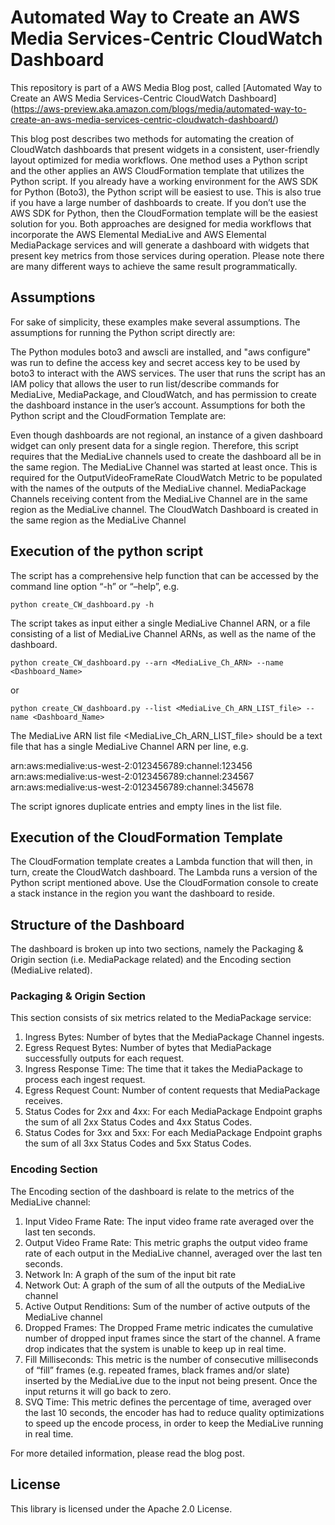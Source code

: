 Automated Way to Create an AWS Media Services-Centric CloudWatch Dashboard
==========================================================================

This repository is part of a AWS Media Blog post, called [Automated Way to Create an AWS Media Services-Centric CloudWatch Dashboard] (https://aws-preview.aka.amazon.com/blogs/media/automated-way-to-create-an-aws-media-services-centric-cloudwatch-dashboard/)

This blog post describes two methods for automating the creation of CloudWatch dashboards that present widgets in a consistent, user-friendly layout optimized for media workflows. One method uses a Python script and the other applies an AWS CloudFormation template that utilizes the Python script. If you already have a working environment for the AWS SDK for Python (Boto3), the Python script will be easiest to use. This is also true if you have a large number of dashboards to create. If you don’t use the AWS SDK for Python, then the CloudFormation template will be the easiest solution for you. Both approaches are designed for media workflows that incorporate the AWS Elemental MediaLive and AWS Elemental MediaPackage services and will generate a dashboard with widgets that present key metrics from those services during operation. Please note there are many different ways to achieve the same result programmatically.

Assumptions
-----------

For sake of simplicity, these examples make several assumptions. The assumptions for running the Python script directly are:

The Python modules boto3 and awscli are installed, and "aws configure" was run to define the access key and secret access key to be used by boto3 to interact with the AWS services.
The user that runs the script has an IAM policy that allows the user to run list/describe commands for MediaLive, MediaPackage, and CloudWatch, and has permission to create the dashboard instance in the user’s account.
Assumptions for both the Python script and the CloudFormation Template are:

Even though dashboards are not regional, an instance of a given dashboard widget can only present data for a single region. Therefore, this script requires that the MediaLive channels used to create the dashboard all be in the same region.
The MediaLive Channel was started at least once. This is required for the OutputVideoFrameRate CloudWatch Metric to be populated with the names of the outputs of the MediaLive channel.
MediaPackage Channels receiving content from the MediaLive Channel are in the same region as the MediaLive channel.
The CloudWatch Dashboard is created in the same region as the MediaLive Channel

Execution of the python script
------------------------------

The script has a comprehensive help function that can be accessed by the command line option “-h” or “–help”, e.g.

```python create_CW_dashboard.py -h```  

The script takes as input either a single MediaLive Channel ARN, or a file consisting of a list of MediaLive Channel ARNs, as well as the name of the dashboard.

```python create_CW_dashboard.py --arn <MediaLive_Ch_ARN> --name <Dashboard_Name>```

or

```python create_CW_dashboard.py --list <MediaLive_Ch_ARN_LIST_file> --name <Dashboard_Name>```

The MediaLive ARN list file <MediaLive_Ch_ARN_LIST_file> should be a text file that has a single MediaLive Channel ARN per line, e.g.

arn:aws:medialive:us-west-2:0123456789:channel:123456
arn:aws:medialive:us-west-2:0123456789:channel:234567
arn:aws:medialive:us-west-2:0123456789:channel:345678

The script ignores duplicate entries and empty lines in the list file.

Execution of the CloudFormation Template
----------------------------------------

The CloudFormation template creates a Lambda function that will then, in turn, create the CloudWatch dashboard. The Lambda runs a version of the Python script mentioned above. Use the  CloudFormation console to create a stack instance in the region you want the dashboard to reside.

## Structure of the Dashboard


The dashboard is broken up into two sections, namely the Packaging & Origin section (i.e. MediaPackage related) and the Encoding section (MediaLive related).

### Packaging & Origin Section

This section consists of six metrics related to the MediaPackage service:

1. Ingress Bytes: Number of bytes that the MediaPackage Channel ingests.
1. Egress Request Bytes: Number of bytes that MediaPackage successfully outputs for each request.
1. Ingress Response Time: The time that it takes the MediaPackage to process each ingest request.
1. Egress Request Count: Number of content requests that MediaPackage receives.
1. Status Codes for 2xx and 4xx: For each MediaPackage Endpoint graphs the sum of all 2xx Status Codes and 4xx Status Codes.
1. Status Codes for 3xx and 5xx: For each MediaPackage Endpoint graphs the sum of all 3xx Status Codes and 5xx Status Codes.

### Encoding Section
The Encoding section of the dashboard is relate to the metrics of the MediaLive channel:

1. Input Video Frame Rate: The input video frame rate averaged over the last ten seconds.
1. Output Video Frame Rate: This metric graphs the output video frame rate of each output in the MediaLive channel, averaged over the last ten seconds.
1. Network In: A graph of the sum of the input bit rate
1. Network Out: A graph of the sum of all the outputs of the MediaLive channel
1. Active Output Renditions: Sum of the number of active outputs of the MediaLive channel
1. Dropped Frames: The Dropped Frame metric indicates the cumulative number of dropped input frames since the start of the channel. A frame drop indicates that the system is unable to keep up in real time.
1. Fill Milliseconds: This metric is the number of consecutive milliseconds of “fill” frames (e.g. repeated frames, black frames and/or slate) inserted by the MediaLive due to the input not being present.  Once the input returns it will go back to zero.
1. SVQ Time: This metric defines the percentage of time, averaged over the last 10 seconds, the encoder has had to reduce quality optimizations to speed up the encode process, in order to keep the MediaLive running in real time.



For more detailed information, please read the blog post. 


## License

This library is licensed under the Apache 2.0 License. 